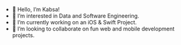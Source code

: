 - 👋 Hello, I’m Kabsa!
- 👀 I’m interested in Data and Software Engineering. 
- 🌱 I’m currently working on an iOS & Swift Project.     
- 💞️ I’m looking to collaborate on fun web and mobile development projects.     
 
   
  
<!---
KabsaA/KabsaA is a ✨ special ✨ repository because its `README.md` (this file) appears on your GitHub profile.
You can click the Preview link to take a look at your changes.     
--->  
 
